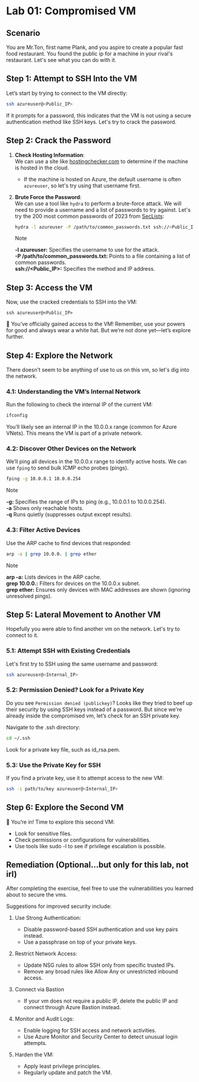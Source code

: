 # Lab 01: Compromised VM

## Scenario

You are Mr.Ton, first name Plank, and you aspire to create a popular fast food restaurant. You found the public ip for a machine in your  rival's restaurant. Let's see what you can do with it.

## Step 1: Attempt to SSH Into the VM

Let’s start by trying to connect to the VM directly:

```bash
ssh azureuser@<Public_IP>
```

If it prompts for a password, this indicates that the VM is not using a secure authentication method like SSH keys. Let's try to crack the password.

## Step 2: Crack the Password

1. **Check Hosting Information**:  
   We can use a site like [hostingchecker.com](https://hostingchecker.com) to determine if the machine is hosted in the cloud.  

   - If the machine is hosted on Azure, the default username is often `azureuser`, so let's try using that username first.

2. **Brute Force the Password**:  
   We can use a tool like `hydra` to perform a brute-force attack. We will need to provide a username and a list of passwords to try against. Let's try the 200 most common passwords of 2023 from [SecLists](https://github.com/danielmiessler/SecLists/blob/master/Passwords/2023-200_most_used_passwords.txt):

   ```bash
   hydra -l azureuser -P /path/to/common_passwords.txt ssh://<Public_IP>
   ```

    > [!NOTE]
    **-l azureuser:** Specifies the username to use for the attack.  
    **-P /path/to/common_passwords.txt:** Points to a file containing a     list of common passwords.  
    **ssh://<Public_IP>:** Specifies the method and IP address.

## Step 3: Access the VM

Now, use the cracked credentials to SSH into the VM:

```
ssh azureuser@<Public_IP>
```

🎉 You’ve officially gained access to the VM! Remember, use your powers for good and always wear a white hat. But we’re not done yet—let’s explore further.

## Step 4: Explore the Network

There doesn't seem to be anything of use to us on this vm, so let's dig into the network.

### 4.1: Understanding the VM’s Internal Network

Run the following to check the internal IP of the current VM:

```bash
ifconfig
```

You’ll likely see an internal IP in the 10.0.0.x range (common for Azure VNets). This means the VM is part of a private network.

### 4.2: Discover Other Devices on the Network

We’ll ping all devices in the 10.0.0.x range to identify active hosts. We can use `fping` to send bulk ICMP echo probes (pings).

```bash
fping -g 10.0.0.1 10.0.0.254
```

>[!NOTE]
**-g:** Specifies the range of IPs to ping (e.g., 10.0.0.1 to 10.0.0.254).  
**-a** Shows only reachable hosts.  
**-q** Runs quietly (suppresses output except results).  

### 4.3: Filter Active Devices

Use the ARP cache to find devices that responded:

```bash
arp -a | grep 10.0.0. | grep ether
```

>[!NOTE]
**arp -a:** Lists devices in the ARP cache.  
**grep 10.0.0.:** Filters for devices on the 10.0.0.x subnet.  
**grep ether:** Ensures only devices with MAC addresses are shown (ignoring unresolved pings).  

## Step 5: Lateral Movement to Another VM

Hopefully you were able to find another vm on the network. Let's try to connect to it.

### 5.1: Attempt SSH with Existing Credentials

Let's first try to SSH using the same username and password:

```bash
ssh azureuser@<Internal_IP>
```

### 5.2: Permission Denied? Look for a Private Key

Do you see `Permission denied (publickey)`? Looks like they tried to beef up their security by using SSH keys instead of a password. But since we're already inside the compromised vm, let’s check for an SSH private key.

Navigate to the .ssh directory:

```bash
cd ~/.ssh
```

Look for a private key file, such as id_rsa.pem.

### 5.3: Use the Private Key for SSH

If you find a private key, use it to attempt access to the new VM:

```bash
ssh -i path/to/key azureuser@<Internal_IP>
```

## Step 6: Explore the Second VM

🎉 You’re in! Time to explore this second VM:

- Look for sensitive files.
- Check permissions or configurations for vulnerabilities.
- Use tools like sudo -l to see if privilege escalation is possible.

## Remediation (Optional...but only for this lab, not irl)

After completing the exercise, feel free to use the vulnerabilities you learned about to secure the vms.

Suggestions for improved security include:

1. Use Strong Authentication:
   - Disable password-based SSH authentication and use key pairs instead.
   - Use a passphrase on top of your private keys.

2. Restrict Network Access:
    - Update NSG rules to allow SSH only from specific trusted IPs.
    - Remove any broad rules like Allow Any or unrestricted inbound access.

3. Connect via Bastion
    - If your vm does not require a public IP, delete the public IP and connect through Azure Bastion instead.

4. Monitor and Audit Logs:
    - Enable logging for SSH access and network activities.
    - Use Azure Monitor and Security Center to detect unusual login attempts.

5. Harden the VM:
    - Apply least privilege principles.
    - Regularly update and patch the VM.
